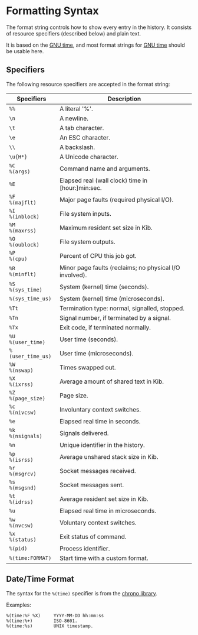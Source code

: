 # Formatting Syntax

The format string controls how to show every entry in the history. It consists
of resource specifiers (described below) and plain text.

It is based on the [GNU time], and most format strings for [GNU time] should be
usable here.

## Specifiers

The following resource specifiers are accepted in the format string:

| Specifiers | Description |
|------------|-------------|
|`%%` | A literal '%'. |
|`\n` | A newline. |
|`\t` | A tab character. |
|`\e` | An ESC character. |
|`\\` | A backslash. |
|`\u{H*}` | A Unicode character. |
|`%C`<br>`%(args)` | Command name and arguments. |
|`%E` | Elapsed real (wall clock) time in [hour:]min:sec. |
|`%F`<br>`%(majflt)` | Major page faults (required physical I/O). |
|`%I`<br>`%(inblock)` | File system inputs. |
|`%M`<br>`%(maxrss)` | Maximum resident set size in Kib. |
|`%O`<br>`%(oublock)` | File system outputs. |
|`%P`<br>`%(cpu)` | Percent of CPU this job got. |
|`%R`<br>`%(minflt)` | Minor page faults (reclaims; no physical I/O involved). |
|`%S`<br>`%(sys_time)` | System (kernel) time (seconds). |
|`%(sys_time_us)` | System (kernel) time (microseconds). |
|`%Tt` | Termination type: normal, signalled, stopped. |
|`%Tn` | Signal number, if terminated by a signal. |
|`%Tx` | Exit code, if terminated normally. |
|`%U`<br>`%(user_time)` | User time (seconds). |
|`%(user_time_us)` | User time (microseconds). |
|`%W`<br>`%(nswap)` | Times swapped out. |
|`%X`<br>`%(ixrss)` | Average amount of shared text in Kib. |
|`%Z`<br>`%(page_size)` | Page size. |
|`%c`<br>`%(nivcsw)` | Involuntary context switches. |
|`%e` | Elapsed real time in seconds. |
|`%k`<br>`%(nsignals)` | Signals delivered. |
|`%n` | Unique identifier in the history. |
|`%p`<br>`%(isrss)` | Average unshared stack size in Kib. |
|`%r`<br>`%(msgrcv)` | Socket messages received. |
|`%s`<br>`%(msgsnd)` | Socket messages sent. |
|`%t`<br>`%(idrss)` | Average resident set size in Kib. |
|`%u` | Elapsed real time in microseconds. |
|`%w`<br>`%(nvcsw)` | Voluntary context switches. |
|`%x`<br>`%(status)` | Exit status of command. |
|`%(pid)` | Process identifier. |
|`%(time:FORMAT)` | Start time with a custom format. |

## Date/Time Format

The syntax for the `%(time)` specifier is from the [chrono library].

Examples:

    %(time:%F %X)     YYYY-MM-DD hh:mm:ss
    %(time:%+)        ISO-8601.
    %(time:%s)        UNIX timestamp.

[chrono library]: https://docs.rs/chrono/latest/chrono/format/strftime/index.html
[GNU time]: https://www.gnu.org/software/time/
